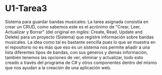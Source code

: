 # U1-Tarea3
Sistema para guardar bandas musicales:
La tarea asignada consistía en crear un CRUD, como sabemos este es el acrónimo de "Crear, Leer, Actualizar y Borrar" (del original en inglés: Create, Read, Update and Delete) para un proyecto (Sistema) que registre información sobre bandas musicales. La idea como tal es bastante sencilla pues lo que se muestra en el repositorio no es más que eso es un sistema nos permite añadir a una lista diferentes tipos de bandas, con sus géneros y demás información, también tenemos las opciones de ver, eliminar y actualizar, todo esto creado a través del programa de C# y otros componentes dentro del mismo que nos ayudan a la creación de una aplicación web.
